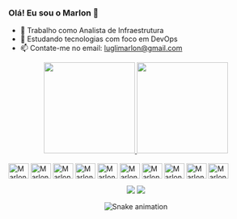 ### Olá! Eu sou o Marlon 👋

- 🔭 Trabalho como Analista de Infraestrutura 
- 🌱 Estudando tecnologias com foco em DevOps
- 📫 Contate-me no email: luglimarlon@gmail.com

<div align="center">
  
  <a href="https://github.com/Marlonlugli">
    <img height="180em" src="https://github-readme-stats.vercel.app/api?username=Marlonlugli&theme=transparent&hide_border=false&show_owner=true"/>
    <img height="180em" src="https://github-readme-stats-git-main-rafaelalexandrino.vercel.app/api/top-langs/?username=Marlonlugli&show_icons=true&theme=transparent&layout=compact"/>
  </a>
  
</div>

  <div style="display: inline_block"><br>
  <img align="center" alt="Marlon-Ansible" height="30" width="40" src="https://cdn.jsdelivr.net/gh/devicons/devicon/icons/ansible/ansible-original.svg" />
  <img align="center" alt="Marlon-Linux"   height="30" width="40" src="https://cdn.jsdelivr.net/gh/devicons/devicon/icons/linux/linux-original.svg" />      
  <img align="center" alt="Marlon-Docker"   height="30" width="40" src="https://cdn.jsdelivr.net/gh/devicons/devicon/icons/vagrant/vagrant-original.svg" />
  <img align="center" alt="Marlon-Docker"   height="30" width="40" src="https://cdn.jsdelivr.net/gh/devicons/devicon/icons/nginx/nginx-original.svg" />
  <img align="center" alt="Marlon-Docker"   height="30" width="40" src="https://cdn.jsdelivr.net/gh/devicons/devicon/icons/amazonwebservices/amazonwebservices-original.svg" />
  <img align="center" alt="Marlon-Docker"   height="30" width="40" src="https://cdn.jsdelivr.net/gh/devicons/devicon/icons/debian/debian-plain-wordmark.svg" />
  <img align="center" alt="Marlon-Docker"   height="30" width="40" src="https://cdn.jsdelivr.net/gh/devicons/devicon/icons/github/github-original-wordmark.svg" />
  <img align="center" alt="Marlon-Docker"   height="30" width="40" src="https://cdn.jsdelivr.net/gh/devicons/devicon/icons/grafana/grafana-original.svg" />
  <img align="center" alt="Marlon-Docker"   height="30" width="40" src="https://cdn.jsdelivr.net/gh/devicons/devicon/icons/google/google-original-wordmark.svg" />
  <img align="center" alt="Marlon-Docker"   height="30" width="40" src="https://cdn.jsdelivr.net/gh/devicons/devicon/icons/centos/centos-original.svg" />
                                   
  </div>

<div align="center">
  
  <a href="https://www.instagram.com/marlonlugli/" target="_blank"><img src="https://img.shields.io/badge/-Instagram-%23E4405F?style=for-the-badge&logo=instagram&logoColor=white" target="_blank"></a>
  <a href="https://www.linkedin.com/in/marlon-lugli/" target="_blank"><img src="https://img.shields.io/badge/-LinkedIn-%230077B5?style=for-the-badge&logo=linkedin&logoColor=white" target="_blank"></a> 
</div>

<div align="center">

  ![Snake animation](https://github.com/danielbped/danielbped/blob/output/github-contribution-grid-snake.svg)
  
</div>
